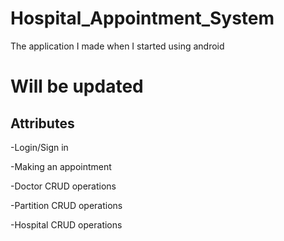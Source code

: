 # Hospital_Appointment_System
The application I made when I started using android

# Will be updated

## Attributes

-Login/Sign in

-Making an appointment

-Doctor CRUD operations

-Partition CRUD operations

-Hospital CRUD operations

